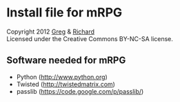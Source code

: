 Install file for mRPG
========
Copyright 2012 [Greg](https://github.com/newtoz) & [Richard](https://github.com/richard4339)  
Licensed under the Creative Commons BY-NC-SA license. 

Software needed for mRPG
--------
* Python (http://www.python.org)
* Twisted (http://twistedmatrix.com)
* passlib (https://code.google.com/p/passlib/)